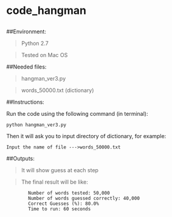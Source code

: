 # code_hangman

## 

##Environment:

>	Python 2.7

>	Tested on Mac OS

##Needed files:

>	hangman_ver3.py		

>	words_50000.txt (dictionary)

##Instructions:

Run the code using the following command (in terminal):
	
	python hangman_ver3.py
  


Then it will ask you to input directory of dictionary, for example:
	
	Input the name of file --->words_50000.txt
  
 
	
##Outputs:

>	It will show guess at each step

>	The final result will be like:
			
			Number of words tested: 50,000
			Number of words guessed correctly: 40,000
			Correct Guesses (%): 80.0%
			Time to run: 60 seconds
		
		
